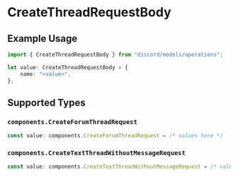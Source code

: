 # CreateThreadRequestBody

## Example Usage

```typescript
import { CreateThreadRequestBody } from "discord/models/operations";

let value: CreateThreadRequestBody = {
    name: "<value>",
};
```

## Supported Types

### `components.CreateForumThreadRequest`

```typescript
const value: components.CreateForumThreadRequest = /* values here */
```

### `components.CreateTextThreadWithoutMessageRequest`

```typescript
const value: components.CreateTextThreadWithoutMessageRequest = /* values here */
```


